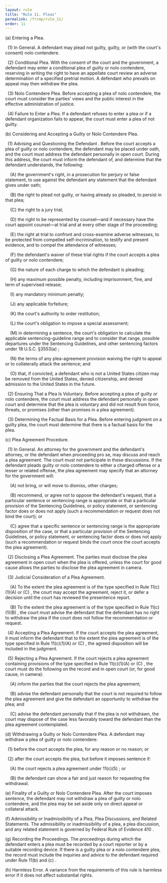```yaml
---
layout: rule
title: "Rule 11. Pleas"
permalink: /frcmp/rule_11/
order: 11
---
```


(a) Entering a Plea.


&nbsp;&nbsp;(1) In General. A defendant may plead not guilty, guilty, or (with the court's consent) nolo contendere.


&nbsp;&nbsp;(2) Conditional Plea. With the consent of the court and the government, a defendant may enter a conditional plea of guilty or nolo contendere, reserving in writing the right to have an appellate court review an adverse determination of a specified pretrial motion. A defendant who prevails on appeal may then withdraw the plea.


&nbsp;&nbsp;(3) Nolo Contendere Plea. Before accepting a plea of nolo contendere, the court must consider the parties’ views and the public interest in the effective administration of justice.


&nbsp;&nbsp;(4) Failure to Enter a Plea. If a defendant refuses to enter a plea or if a defendant organization fails to appear, the court must enter a plea of not guilty.


(b) Considering and Accepting a Guilty or Nolo Contendere Plea.


&nbsp;&nbsp;(1) Advising and Questioning the Defendant . Before the court accepts a plea of guilty or nolo contendere, the defendant may be placed under oath, and the court must address the defendant personally in open court. During this address, the court must inform the defendant of, and determine that the defendant understands, the following:


&nbsp;&nbsp;&nbsp;&nbsp;(A) the government's right, in a prosecution for perjury or false statement, to use against the defendant any statement that the defendant gives under oath;


&nbsp;&nbsp;&nbsp;&nbsp;(B) the right to plead not guilty, or having already so pleaded, to persist in that plea;


&nbsp;&nbsp;&nbsp;&nbsp;(C) the right to a jury trial;


&nbsp;&nbsp;&nbsp;&nbsp;(D) the right to be represented by counsel—and if necessary have the court appoint counsel—at trial and at every other stage of the proceeding;


&nbsp;&nbsp;&nbsp;&nbsp;(E) the right at trial to confront and cross-examine adverse witnesses, to be protected from compelled self-incrimination, to testify and present evidence, and to compel the attendance of witnesses;


&nbsp;&nbsp;&nbsp;&nbsp;(F) the defendant's waiver of these trial rights if the court accepts a plea of guilty or nolo contendere;


&nbsp;&nbsp;&nbsp;&nbsp;(G) the nature of each charge to which the defendant is pleading;


&nbsp;&nbsp;&nbsp;&nbsp;(H) any maximum possible penalty, including imprisonment, fine, and term of supervised release;


&nbsp;&nbsp;&nbsp;&nbsp;(I) any mandatory minimum penalty;


&nbsp;&nbsp;&nbsp;&nbsp;(J) any applicable forfeiture;


&nbsp;&nbsp;&nbsp;&nbsp;(K) the court's authority to order restitution;


&nbsp;&nbsp;&nbsp;&nbsp;(L) the court's obligation to impose a special assessment;


&nbsp;&nbsp;&nbsp;&nbsp;(M) in determining a sentence, the court's obligation to calculate the applicable sentencing-guideline range and to consider that range, possible departures under the Sentencing Guidelines, and other sentencing factors under 18 U.S.C. §3553(a) ;


&nbsp;&nbsp;&nbsp;&nbsp;(N) the terms of any plea-agreement provision waiving the right to appeal or to collaterally attack the sentence; and


&nbsp;&nbsp;&nbsp;&nbsp;(O) that, if convicted, a defendant who is not a United States citizen may be removed from the United States, denied citizenship, and denied admission to the United States in the future.


&nbsp;&nbsp;(2) Ensuring That a Plea Is Voluntary. Before accepting a plea of guilty or nolo contendere, the court must address the defendant personally in open court and determine that the plea is voluntary and did not result from force, threats, or promises (other than promises in a plea agreement).


&nbsp;&nbsp;(3) Determining the Factual Basis for a Plea. Before entering judgment on a guilty plea, the court must determine that there is a factual basis for the plea.


(c) Plea Agreement Procedure.


&nbsp;&nbsp;(1) In General. An attorney for the government and the defendant's attorney, or the defendant when proceeding pro se, may discuss and reach a plea agreement. The court must not participate in these discussions. If the defendant pleads guilty or nolo contendere to either a charged offense or a lesser or related offense, the plea agreement may specify that an attorney for the government will:


&nbsp;&nbsp;&nbsp;&nbsp;(A) not bring, or will move to dismiss, other charges;


&nbsp;&nbsp;&nbsp;&nbsp;(B) recommend, or agree not to oppose the defendant's request, that a particular sentence or sentencing range is appropriate or that a particular provision of the Sentencing Guidelines, or policy statement, or sentencing factor does or does not apply (such a recommendation or request does not bind the court); or


&nbsp;&nbsp;&nbsp;&nbsp;(C) agree that a specific sentence or sentencing range is the appropriate disposition of the case, or that a particular provision of the Sentencing Guidelines, or policy statement, or sentencing factor does or does not apply (such a recommendation or request binds the court once the court accepts the plea agreement).


&nbsp;&nbsp;(2) Disclosing a Plea Agreement. The parties must disclose the plea agreement in open court when the plea is offered, unless the court for good cause allows the parties to disclose the plea agreement in camera.


&nbsp;&nbsp;(3) Judicial Consideration of a Plea Agreement.


&nbsp;&nbsp;&nbsp;&nbsp;(A) To the extent the plea agreement is of the type specified in Rule 11(c)(1)(A) or (C) , the court may accept the agreement, reject it, or defer a decision until the court has reviewed the presentence report.


&nbsp;&nbsp;&nbsp;&nbsp;(B) To the extent the plea agreement is of the type specified in Rule 11(c)(1)(B) , the court must advise the defendant that the defendant has no right to withdraw the plea if the court does not follow the recommendation or request.


&nbsp;&nbsp;(4) Accepting a Plea Agreement. If the court accepts the plea agreement, it must inform the defendant that to the extent the plea agreement is of the type specified in Rule 11(c)(1)(A) or (C) , the agreed disposition will be included in the judgment.


&nbsp;&nbsp;(5) Rejecting a Plea Agreement. If the court rejects a plea agreement containing provisions of the type specified in Rule 11(c)(1)(A) or (C) , the court must do the following on the record and in open court (or, for good cause, in camera):


&nbsp;&nbsp;&nbsp;&nbsp;(A) inform the parties that the court rejects the plea agreement;


&nbsp;&nbsp;&nbsp;&nbsp;(B) advise the defendant personally that the court is not required to follow the plea agreement and give the defendant an opportunity to withdraw the plea; and


&nbsp;&nbsp;&nbsp;&nbsp;(C) advise the defendant personally that if the plea is not withdrawn, the court may dispose of the case less favorably toward the defendant than the plea agreement contemplated.


(d) Withdrawing a Guilty or Nolo Contendere Plea. A defendant may withdraw a plea of guilty or nolo contendere:


&nbsp;&nbsp;(1) before the court accepts the plea, for any reason or no reason; or


&nbsp;&nbsp;(2) after the court accepts the plea, but before it imposes sentence if:


&nbsp;&nbsp;&nbsp;&nbsp;(A) the court rejects a plea agreement under 11(c)(5) ; or


&nbsp;&nbsp;&nbsp;&nbsp;(B) the defendant can show a fair and just reason for requesting the withdrawal.


(e) Finality of a Guilty or Nolo Contendere Plea. After the court imposes sentence, the defendant may not withdraw a plea of guilty or nolo contendere, and the plea may be set aside only on direct appeal or collateral attack.


(f) Admissibility or Inadmissibility of a Plea, Plea Discussions, and Related Statements. The admissibility or inadmissibility of a plea, a plea discussion, and any related statement is governed by Federal Rule of Evidence 410 .


(g) Recording the Proceedings. The proceedings during which the defendant enters a plea must be recorded by a court reporter or by a suitable recording device. If there is a guilty plea or a nolo contendere plea, the record must include the inquiries and advice to the defendant required under Rule 11(b) and (c) .


(h) Harmless Error. A variance from the requirements of this rule is harmless error if it does not affect substantial rights.
